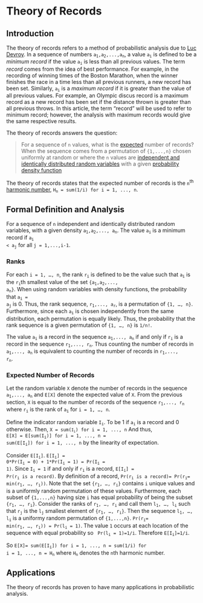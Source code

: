 # Theory of Records

## Introduction
The theory of records refers to a method of probabilistic analysis due to [Luc Devroy](https://en.wikipedia.org/wiki/Luc_Devroye). In a sequence of numbers <code>a<sub>1</sub>,a<sub>2</sub>,...,a<sub>n</sub></code>, a value <code>a<sub>i</sub></code> is defined to be a *minimum record* if the value <code>a<sub>i</sub></code> is less than all previous values. The term *record* comes from the idea of best performance. For example, in the recording of winning times of the Boston Marathon, when the winner finishes the race in a time less than all previous runners, a new record has been set. Similarly, <code>a<sub>i</sub></code> is a *maximum record* if it is greater than the value of all previous values. For example, an Olympic discus record is a maximum record as a new record has been set if the distance thrown is greater than all previous throws. In this article, the term “record” will be used to refer to minimum record; however, the analysis with maximum records would give the same respective results. 

The theory of records answers the question:
>  For a sequence of `n` values, what is the [expected](https://en.wikipedia.org/wiki/Expected_value) number of records?
When the sequence comes from a permutation of `{1,...,n}` chosen uniformly at random or where the `n` values are [independent and identically distributed random variables](https://en.wikipedia.org/wiki/Independent_and_identically_distributed_random_variables) with a given [probability density function](https://en.wikipedia.org/wiki/Probability_density_function)

The theory of records states that the expected number of records is the <code>n</code><sup>th</sup> [harmonic number](https://en.wikipedia.org/wiki/Harmonic_number), <code>H<sub>n</sub> = sum(1/i) for  i = 1, ..., n</code>. 

## Formal Definition and Analysis 
For a sequence of `n` independent and identically distributed random variables, with a given density <code>a<sub>1</sub>,a<sub>2</sub>,..., a<sub>n</sub></code>. The value <code>a<sub>i</sub></code> is a minimum record if <code>a<sub>i</sub> < a<sub>j</sub></code> for all <code>j = 1,...,i-1</code>. 

### Ranks 
For each `i = 1, …, n`, the rank <code>r<sub>i</sub></code> is defined to be the value such that <code>a<sub>i</sub></code> is the <code>r<sub>i</sub></code>th smallest value of the set <code>{a<sub>1</sub>,a<sub>2</sub>,..., a<sub>n</sub>}</code>. When using random variables with density functions, the probability that <code>a<sub>i</sub> = a<sub>j</sub></code> is 0. Thus, the  rank sequence, <code>r<sub>1</sub>,..., a<sub>r</sub></code>, is a permutation of `{1, …, n}`. Furthermore, since each <code>a<sub>i</sub></code> is chosen independently from the same distribution, each permutation is equally likely. Thus, the probability that the rank sequence is a given permutation of `{1, …, n}` is `1/n!`. 

The value <code>a<sub>i</sub></code> is a record in the sequence <code>a<sub>1</sub>,..., a<sub>n</sub></code> if and only if <code>r<sub>i</sub></code> is a record in the sequence <code>r<sub>1</sub>,..., r<sub>n</sub></code>. Thus counting the number of records in <code>a<sub>1</sub>,..., a<sub>n</sub></code> is equivalent to counting the number of records in <code>r<sub>1</sub>,..., r<sub>n</sub></code>.

### Expected Number of Records
Let the random variable `X` denote the number of records in the sequence <code>a<sub>1</sub>,..., a<sub>n</sub></code> and `E[X]` denote the expected value of `X`. From the previous section, `X` is equal to the number of records of the sequence <code>r<sub>1</sub>,..., r<sub>n</sub></code> where <code>r<sub>i</sub></code> is the rank of <code>a<sub>i</sub></code> for `i = 1, …, n`. 

Define the indicator random variable <code>I<sub>i</sub></code>. To be 1 if <code>a<sub>i</sub></code> is a record and 0 otherwise. Then,
<code>X = sum(<code>I<sub>i</sub></code>) for  i = 1, ..., n</code>
And thus, <br />
<code>E[X] = E[sum(I<sub>i</sub>)] for  i = 1, ..., n = sum(E[I<sub>i</sub>]) for  i = 1, ..., n</code> by the linearity of expectation. 

Consider <code>E[I<sub>i</sub>]</code>.
<code>E[I<sub>i</sub>] = 0\*Pr(I<sub>i</sub> = 0) + 1\*Pr(I<sub>i</sub> = 1) = Pr(I<sub>i</sub> = 1)</code>. 
Since <code>I<sub>i</sub> = 1</code> if and only if <code>r<sub>i</sub></code> is a record, 
<code>E[I<sub>i</sub>] = Pr(r<sub>i</sub> is a record)</code>. By definition of a record, 
<code>Pr(r<sub>i</sub> is a record)= Pr(r<sub>i</sub>= min(r<sub>1</sub>, …, r<sub>i</sub>))</code>. 
Note that the set <code>{r<sub>1</sub>, …, r<sub>i</sub>}</code> contains `i` unique values and is a uniformly random permutation of these values. Furthermore, each subset of `{1,...,n}` having size `i` has equal probability of being the subset <code>{r<sub>1</sub>, …, r<sub>i</sub>}</code>. Consider the ranks of <code>r<sub>1</sub>, …, r<sub>i</sub></code> and call them <code>l<sub>1</sub>, …, l<sub>i</sub></code> such that <code>r<sub>j</sub></code> is the <code>l<sub>j</sub></code> smallest element of <code>{r<sub>1</sub>, …, r<sub>i</sub>}</code>. Then the sequence <code>l<sub>1</sub>, …, l<sub>i</sub></code> is a uniformy random permutation of `{1,...,n}`. 
<code>Pr(r<sub>i</sub>= min(r<sub>1</sub>, …, r<sub>i</sub>)) = Pr(l<sub>i</sub> = 1)</code>. The value `1` occurs at each location of the sequence with equal probability so <code> Pr(l<sub>i</sub> = 1)=1/i</code>. Therefore  <code>E[I<sub>i</sub>]=1/i</code>.

So <code>E[X]= sum(E[I<sub>i</sub>]) for  i = 1, ..., n = sum(1/i) for  i = 1, ..., n = H<sub>n</sub></code> where <code>H<sub>n</sub></code> denotes the `n`th harmonic number. 

## Applications

The theory of records has proven to have many applications in probabilistic analysis. 

